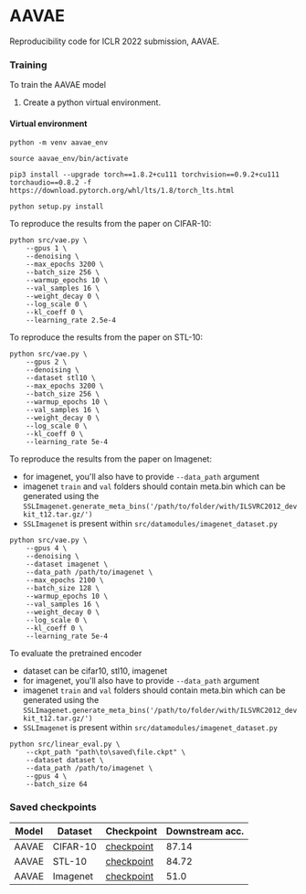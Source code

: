 # AAVAE

Reproducibility code for ICLR 2022 submission, AAVAE.

### Training

To train the AAVAE model

1. Create a python virtual environment.

#### Virtual environment

```
python -m venv aavae_env

source aavae_env/bin/activate

pip3 install --upgrade torch==1.8.2+cu111 torchvision==0.9.2+cu111 torchaudio==0.8.2 -f https://download.pytorch.org/whl/lts/1.8/torch_lts.html

python setup.py install
```

To reproduce the results from the paper on CIFAR-10:

```
python src/vae.py \
    --gpus 1 \
    --denoising \
    --max_epochs 3200 \
    --batch_size 256 \
    --warmup_epochs 10 \
    --val_samples 16 \
    --weight_decay 0 \
    --log_scale 0 \
    --kl_coeff 0 \
    --learning_rate 2.5e-4
```

To reproduce the results from the paper on STL-10:

```
python src/vae.py \
    --gpus 2 \
    --denoising \
    --dataset stl10 \
    --max_epochs 3200 \
    --batch_size 256 \
    --warmup_epochs 10 \
    --val_samples 16 \
    --weight_decay 0 \
    --log_scale 0 \
    --kl_coeff 0 \
    --learning_rate 5e-4
```

To reproduce the results from the paper on Imagenet:

- for imagenet, you'll also have to provide ``--data_path`` argument
- imagenet ``train`` and ``val`` folders should contain meta.bin which can be generated using the ``SSLImagenet.generate_meta_bins('/path/to/folder/with/ILSVRC2012_devkit_t12.tar.gz/')``
- ``SSLImagenet`` is present within ``src/datamodules/imagenet_dataset.py``

```
python src/vae.py \
    --gpus 4 \
    --denoising \
    --dataset imagenet \
    --data_path /path/to/imagenet \
    --max_epochs 2100 \
    --batch_size 128 \
    --warmup_epochs 10 \
    --val_samples 16 \
    --weight_decay 0 \
    --log_scale 0 \
    --kl_coeff 0 \
    --learning_rate 5e-4
```

To evaluate the pretrained encoder

- dataset can be cifar10, stl10, imagenet
- for imagenet, you'll also have to provide ``--data_path`` argument
- imagenet ``train`` and ``val`` folders should contain meta.bin which can be generated using the ``SSLImagenet.generate_meta_bins('/path/to/folder/with/ILSVRC2012_devkit_t12.tar.gz/')``
- ``SSLImagenet`` is present within ``src/datamodules/imagenet_dataset.py``

```
python src/linear_eval.py \
    --ckpt_path "path\to\saved\file.ckpt" \
    --dataset dataset \
    --data_path /path/to/imagenet \
    --gpus 4 \
    --batch_size 64
```

### Saved checkpoints

| Model | Dataset | Checkpoint | Downstream acc. |
| --- | --- | --- | --- |
| AAVAE | CIFAR-10 | [checkpoint](https://aavae.s3.us-east-2.amazonaws.com/checkpoints/aavae_cifar10.ckpt) | 87.14 |
| AAVAE | STL-10 | [checkpoint](https://aavae.s3.us-east-2.amazonaws.com/checkpoints/aavae_stl10.ckpt) | 84.72 |
| AAVAE | Imagenet | [checkpoint]() | 51.0 |
